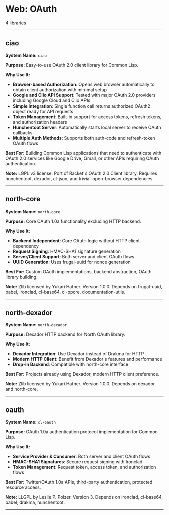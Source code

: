 # Web: OAuth

4 libraries

---

## ciao

**System Name:** `ciao`

**Purpose:** Easy-to-use OAuth 2.0 client library for Common Lisp.

**Why Use It:**
- **Browser-based Authorization**: Opens web browser automatically to obtain client authorization with minimal setup
- **Google and Clio API Support**: Tested with major OAuth 2.0 providers including Google Cloud and Clio APIs
- **Simple Integration**: Single function call returns authorized OAuth2 object ready for API requests
- **Token Management**: Built-in support for access tokens, refresh tokens, and authorization headers
- **Hunchentoot Server**: Automatically starts local server to receive OAuth callbacks
- **Multiple Auth Methods**: Supports both auth-code and refresh-token OAuth flows

**Best For:** Building Common Lisp applications that need to authenticate with OAuth 2.0 services like Google Drive, Gmail, or other APIs requiring OAuth authentication.

**Note:** LGPL v3 license. Port of Racket's OAuth 2.0 Client library. Requires hunchentoot, dexador, cl-json, and trivial-open-browser dependencies.

---


## north-core

**System Name:** `north-core`

**Purpose:** Core OAuth 1.0a functionality excluding HTTP backend.

**Why Use It:**
- **Backend Independent**: Core OAuth logic without HTTP client dependency
- **Request Signing**: HMAC-SHA1 signature generation
- **Server/Client Support**: Both server and client OAuth flows
- **UUID Generation**: Uses frugal-uuid for nonce generation

**Best For:** Custom OAuth implementations, backend abstraction, OAuth library building.

**Note:** Zlib licensed by Yukari Hafner. Version 1.0.0. Depends on frugal-uuid, babel, ironclad, cl-base64, cl-ppcre, documentation-utils.

---


## north-dexador

**System Name:** `north-dexador`

**Purpose:** Dexador HTTP backend for North OAuth library.

**Why Use It:**
- **Dexador Integration**: Use Dexador instead of Drakma for HTTP
- **Modern HTTP Client**: Benefit from Dexador's features and performance
- **Drop-in Backend**: Compatible with north-core interface

**Best For:** Projects already using Dexador, modern HTTP client preference.

**Note:** Zlib licensed by Yukari Hafner. Version 1.0.0. Depends on dexador and north-core.

---


## oauth

**System Name:** `cl-oauth`

**Purpose:** OAuth 1.0a authentication protocol implementation for Common Lisp.

**Why Use It:**
- **Service Provider & Consumer**: Both server and client OAuth flows
- **HMAC-SHA1 Signatures**: Secure request signing with Ironclad
- **Token Management**: Request token, access token, and authorization flows

**Best For:** Twitter/OAuth 1.0a APIs, third-party authentication, protected resource access.

**Note:** LLGPL by Leslie P. Polzer. Version 3. Depends on ironclad, cl-base64, babel, drakma, hunchentoot.

---



